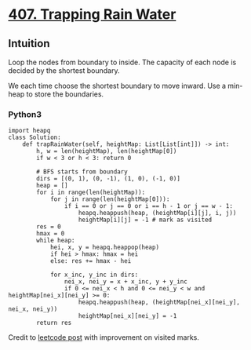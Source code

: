 # [407. Trapping Rain Water](https://leetcode.com/problems/trapping-rain-water-ii/)

## Intuition

Loop the nodes from boundary to inside. The capacity of each node is decided by the shortest boundary.

We each time choose the shortest boundary to move inward. Use a min-heap to store the boundaries.

### Python3

```Python3
import heapq
class Solution:
    def trapRainWater(self, heightMap: List[List[int]]) -> int:
        h, w = len(heightMap), len(heightMap[0])
        if w < 3 or h < 3: return 0
        
        # BFS starts from boundary
        dirs = [(0, 1), (0, -1), (1, 0), (-1, 0)]
        heap = []
        for i in range(len(heightMap)):
            for j in range(len(heightMap[0])):
                if i == 0 or j == 0 or i == h - 1 or j == w - 1:
                    heapq.heappush(heap, (heightMap[i][j], i, j))
                    heightMap[i][j] = -1 # mark as visited
        res = 0
        hmax = 0
        while heap:
            hei, x, y = heapq.heappop(heap)
            if hei > hmax: hmax = hei
            else: res += hmax - hei
            
            for x_inc, y_inc in dirs:
                nei_x, nei_y = x + x_inc, y + y_inc
                if 0 <= nei_x < h and 0 <= nei_y < w and heightMap[nei_x][nei_y] >= 0:
                    heapq.heappush(heap, (heightMap[nei_x][nei_y], nei_x, nei_y))
                    heightMap[nei_x][nei_y] = -1
        return res
```

Credit to [leetcode post](https://leetcode.com/problems/trapping-rain-water-ii/discuss/844324/python3-easy-solution) with improvement on visited marks.
